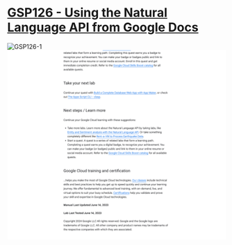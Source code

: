 # [GSP126 - Using the Natural Language API from Google Docs](https://www.cloudskillsboost.google/games/5059/labs/33056)

![GSP126-1](GSP126-1.png)
![GSP126-2](GSP126-2.png)
